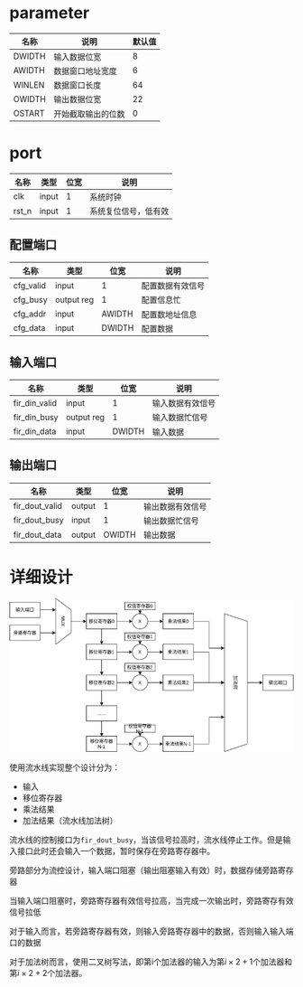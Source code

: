 # parameter

| 名称   | 说明               | 默认值 |
| ------ | ------------------ | ------ |
| DWIDTH | 输入数据位宽       | 8      |
| AWIDTH | 数据窗口地址宽度   | 6      |
| WINLEN | 数据窗口长度       | 64     |
| OWIDTH | 输出数据位宽       | 22     |
| OSTART | 开始截取输出的位数 | 0      |

 
# port

| 名称      | 类型  | 位宽   | 说明                 |
| --------- | ----- | ------ | -------------------- |
| clk       | input | 1      | 系统时钟             |
| rst_n     | input | 1      | 系统复位信号，低有效 |

## 配置端口

| 名称      | 类型       | 位宽   | 说明             |
| --------- | ---------- | ------ | ---------------- |
| cfg_valid | input      | 1      | 配置数据有效信号 |
| cfg_busy  | output reg | 1      | 配置信息忙  |
| cfg_addr  | input      | AWIDTH | 配置数地址信息   |
| cfg_data  | input      | DWIDTH | 配置数据         |

## 输入端口

| 名称          | 类型       | 位宽   | 说明             |
| ------------- | ---------- | ------ | ---------------- |
| fir_din_valid | input      | 1      | 输入数据有效信号 |
| fir_din_busy  | output reg | 1      | 输入数据忙信号 |
| fir_din_data  | input      | DWIDTH | 输入数据         |

## 输出端口

| 名称           | 类型       | 位宽   | 说明             |
| -------------- | ---------- | ------ | ---------------- |
| fir_dout_valid | output | 1      | 输出数据有效信号 |
| fir_dout_busy  | input      | 1      | 输出数据忙信号   |
| fir_dout_data  | output     | OWIDTH | 输出数据         |

# 详细设计

![](./structure.png)

使用流水线实现整个设计分为：
- 输入
- 移位寄存器
- 乘法结果
- 加法结果（流水线加法树）

流水线的控制接口为`fir_dout_busy`，当该信号拉高时，流水线停止工作。但是输入接口此时还会输入一个数据，暂时保存在旁路寄存器中。

旁路部分为流控设计，输入端口阻塞（输出阻塞输入有效）时，数据存储旁路寄存器

当输入端口阻塞时，旁路寄存器有效信号拉高，当完成一次输出时，旁路寄存有效信号拉低

对于输入而言，若旁路寄存器有效，则输入旁路寄存器中的数据，否则输入输入端口的数据

对于加法树而言，使用二叉树写法，即第i个加法器的输入为第$i \times 2 + 1$个加法器和第$i \times 2 + 2$个加法器。
